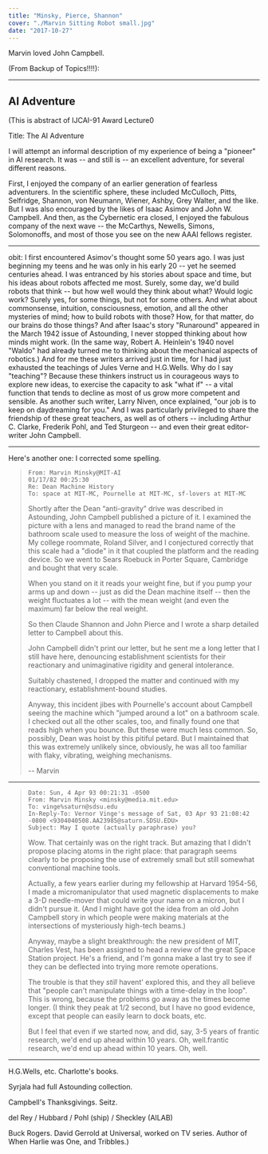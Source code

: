 ```yaml
---
title: "Minsky, Pierce, Shannon"
cover: "./Marvin Sitting Robot small.jpg"
date: "2017-10-27"
---
```


Marvin loved John Campbell.

(From Backup of Topics!!!!):

---

## AI Adventure
(This is abstract of IJCAI-91 Award Lecture0

Title:  The AI Adventure

I will attempt an informal description of my experience of being a
"pioneer" in AI research.  It was -- and still is -- an excellent
adventure, for several different reasons.

First, I enjoyed the company of an earlier generation of fearless
adventurers.  In the scientific sphere, these included McCulloch,
Pitts, Selfridge, Shannon, von Neumann, Wiener, Ashby, Grey Walter,
and the like.  But I was also encouraged by the likes of Isaac Asimov
and John W. Campbell.  And then, as the Cybernetic era closed, I
enjoyed the fabulous company of the next wave -- the McCarthys,
Newells, Simons, Solomonoffs, and most of those you see on the new
AAAI fellows register.

---

obit: I first encountered Asimov's thought some 50 years ago. I was just beginning my teens and he was only in his early 20 -- yet  he seemed centuries ahead.  I was entranced by his stories about space and time, but his ideas about robots  affected me most.  Surely, some day, we'd build robots that think -- but how well would they think about what?  Would logic work?  Surely yes, for some things, but not for some others. And what about commonsense, intuition, consciousness, emotion, and all the other mysteries of mind; how to build robots with those?  How, for that matter, do our brains do those things?  And after Isaac's story "Runaround" appeared in the March 1942 issue of Astounding, I never stopped thinking about how minds might work.  (In the same way, Robert A. Heinlein's 1940 novel "Waldo" had already turned me to thinking about the mechanical aspects of robotics.)  And for me these writers arrived just in time, for I had just exhausted the teachings of Jules Verne and H.G.Wells.   Why do I say "teaching"?  Because these thinkers instruct us in courageous ways to explore new ideas, to exercise the capacity to ask "what if" --  a vital function that tends to decline as most of us grow more competent and sensible.  As another such writer, Larry Niven, once explained, "our job is to keep on daydreaming for you."  And I was particularly  privileged to share the friendship of these great teachers, as well as of others -- including Arthur C. Clarke, Frederik Pohl, and Ted Sturgeon -- and even their great editor-writer John Campbell.

---

Here's another one: I corrected some spelling.

> ```
> From: Marvin Minsky@MIT-AI
> 01/17/82 00:25:30
> Re: Dean Machine History
> To: space at MIT-MC, Pournelle at MIT-MC, sf-lovers at MIT-MC
> ```
>
> Shortly after the Dean “anti-gravity” drive was described in Astounding, John Campbell published a picture of it. I examined the picture with a lens and managed to read the brand name of the bathroom scale used to measure the loss of weight of the machine. My college roommate, Roland Silver, and I conjectured correctly that this scale had a "diode" in it that coupled the platform and the reading device. So we went to Sears Roebuck in Porter Square, Cambridge and bought that very scale.
>
> When you stand on it it reads your weight fine, but if you pump your arms up and down -- just as did the Dean machine itself -- then the weight fluctuates a lot -- with the mean weight (and even the maximum) far below the real weight.
>
> So then Claude Shannon and John Pierce and I wrote a sharp detailed letter to Campbell about this.
>
> John Campbell didn't print our letter, but he sent me a long letter that I still have here, denouncing establishment scientists for their reactionary and unimaginative rigidity and general intolerance.
>
> Suitably chastened, I dropped the matter and continued with my reactionary, establishment-bound studies.
>
> Anyway, this incident jibes with Pournelle's account about Campbell seeing the machine which "jumped around a lot" on a bathroom scale. I checked out all the other scales, too, and finally found one that reads high when you bounce. But these were much less common. So, possibly, Dean was hoist by this pitiful petard. But I maintained that this was extremely unlikely since, obviously, he was all too familiar with flaky, vibrating, weighing mechanisms.
>
> -- Marvin
>

---

> ```
> Date: Sun, 4 Apr 93 00:21:31 -0500
> From: Marvin Minsky <minsky@media.mit.edu>
> To: vinge%saturn@sdsu.edu
> In-Reply-To: Vernor Vinge's message of Sat, 03 Apr 93 21:08:42 -0800 <9304040508.AA23985@saturn.SDSU.EDU>
> Subject: May I quote (actually paraphrase) you?
> ```
>
> Wow.  That certainly was on the right track.  But amazing that I didn't propose placing atoms in the right place: that paragraph seems clearly to be proposing the use of extremely small but still somewhat conventional machine tools.
>
> Actually, a few years earlier during my fellowship at Harvard 1954-56, I made a micromanipulator that used magnetic displacements to make a 3-D needle-mover that could write your name on a micron, but I didn't pursue it.  (And I might have got the idea from an old John Campbell story in which people were making materials at the intersections of mysteriously high-tech beams.)
>
> Anyway, maybe a slight breakthrough: the new president of MIT, Charles Vest, has been assigned to head a review of the great Space Station project.  He's a friend, and I'm gonna make a last try to see if they can be deflected into trying more remote operations.
>
> The trouble is that they *still* havent' explored this, and they all believe that "people can't manipulate things with a time-delay in the loop". This is wrong, because the problems go away as the times become longer.  (I think they peak at 1/2 second, but I have no good evidence, except that people can easily learn to dock boats, etc.
>
> But I feel that even if we started now, and did, say, 3-5 years of frantic research, we'd end up ahead within 10 years.  Oh, well.frantic research, we'd end up ahead within 10 years.  Oh, well.

---

H.G.Wells, etc.  Charlotte's books.

Syrjala had full Astounding collection.

Campbell's Thanksgivings. Seitz.

del Rey / Hubbard / Pohl (ship) / Sheckley (AILAB)

Buck Rogers.  David Gerrold at Universal, worked on TV series.   Author of When Harlie was One, and Tribbles.)
